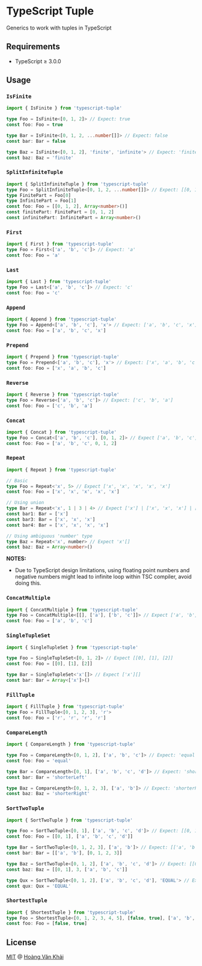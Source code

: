 # TypeScript Tuple

Generics to work with tuples in TypeScript

## Requirements

* TypeScript ≥ 3.0.0

## Usage

### `IsFinite`

```typescript
import { IsFinite } from 'typescript-tuple'

type Foo = IsFinite<[0, 1, 2]> // Expect: true
const foo: Foo = true

type Bar = IsFinite<[0, 1, 2, ...number[]]> // Expect: false
const bar: Bar = false

type Baz = IsFinite<[0, 1, 2], 'finite', 'infinite'> // Expect: 'finite'
const baz: Baz = 'finite'
```

### `SplitInfiniteTuple`

```typescript
import { SplitInfiniteTuple } from 'typescript-tuple'
type Foo = SplitInfiniteTuple<[0, 1, 2, ...number[]]> // Expect: [[0, 1, 2], number[]]
type FinitePart = Foo[0]
type InfinitePart = Foo[1]
const foo: Foo = [[0, 1, 2], Array<number>()]
const finitePart: FinitePart = [0, 1, 2]
const infinitePart: InfinitePart = Array<number>()
```

### `First`

```typescript
import { First } from 'typescript-tuple'
type Foo = First<['a', 'b', 'c']> // Expect: 'a'
const foo: Foo = 'a'
```

### `Last`

```typescript
import { Last } from 'typescript-tuple'
type Foo = Last<['a', 'b', 'c']> // Expect: 'c'
const foo: Foo = 'c'
```

### `Append`

```typescript
import { Append } from 'typescript-tuple'
type Foo = Append<['a', 'b', 'c'], 'x'> // Expect: ['a', 'b', 'c', 'x']
const foo: Foo = ['a', 'b', 'c', 'x']
```

### `Prepend`

```typescript
import { Prepend } from 'typescript-tuple'
type Foo = Prepend<['a', 'b', 'c'], 'x'> // Expect: ['x', 'a', 'b', 'c']
const foo: Foo = ['x', 'a', 'b', 'c']
```

### `Reverse`

```typescript
import { Reverse } from 'typescript-tuple'
type Foo = Reverse<['a', 'b', 'c']> // Expect: ['c', 'b', 'a']
const foo: Foo = ['c', 'b', 'a']
```

### `Concat`

```typescript
import { Concat } from 'typescript-tuple'
type Foo = Concat<['a', 'b', 'c'], [0, 1, 2]> // Expect ['a', 'b', 'c', 0, 1, 2]
const foo: Foo = ['a', 'b', 'c', 0, 1, 2]
```

### `Repeat`

```typescript
import { Repeat } from 'typescript-tuple'

// Basic
type Foo = Repeat<'x', 5> // Expect ['x', 'x', 'x', 'x', 'x']
const foo: Foo = ['x', 'x', 'x', 'x', 'x']

// Using union
type Bar = Repeat<'x', 1 | 3 | 4> // Expect ['x'] | ['x', 'x', 'x'] | ['x', 'x', 'x', 'x']
const bar1: Bar = ['x']
const bar3: Bar = ['x', 'x', 'x']
const bar4: Bar = ['x', 'x', 'x', 'x']

// Using ambiguous 'number' type
type Baz = Repeat<'x', number> // Expect 'x'[]
const baz: Baz = Array<number>()
```

**NOTES:**

* Due to TypeScript design limitations, using floating point numbers and negative numbers might lead to infinite loop within TSC compiler, avoid doing this.

### `ConcatMultiple`

```typescript
import { ConcatMultiple } from 'typescript-tuple'
type Foo = ConcatMultiple<[[], ['a'], ['b', 'c']]> // Expect ['a', 'b', 'c']
const foo: Foo = ['a', 'b', 'c']
```

### `SingleTupleSet`

```typescript
import { SingleTupleSet } from 'typescript-tuple'

type Foo = SingleTupleSet<[0, 1, 2]> // Expect [[0], [1], [2]]
const foo: Foo = [[0], [1], [2]]

type Bar = SingleTupleSet<'x'[]> // Expect ['x'][]
const bar: Bar = Array<['x']>()
```

### `FillTuple`

```typescript
import { FillTuple } from 'typescript-tuple'
type Foo = FillTuple<[0, 1, 2, 3], 'r'>
const foo: Foo = ['r', 'r', 'r', 'r']
```

### `CompareLength`

```typescript
import { CompareLength } from 'typescript-tuple'

type Foo = CompareLength<[0, 1, 2], ['a', 'b', 'c']> // Expect: 'equal'
const foo: Foo = 'equal'

type Bar = CompareLength<[0, 1], ['a', 'b', 'c', 'd']> // Expect: 'shorterLeft'
const bar: Bar = 'shorterLeft'

type Baz = CompareLength<[0, 1, 2, 3], ['a', 'b']> // Expect: 'shorterRight'
const baz: Baz = 'shorterRight'
```

### `SortTwoTuple`

```typescript
import { SortTwoTuple } from 'typescript-tuple'

type Foo = SortTwoTuple<[0, 1], ['a', 'b', 'c', 'd']> // Expect: [[0, 1], ['a', 'b', 'c', 'd']]
const foo: Foo = [[0, 1], ['a', 'b', 'c', 'd']]

type Bar = SortTwoTuple<[0, 1, 2, 3], ['a', 'b']> // Expect: [['a', 'b'], [0, 1, 2, 3]]
const bar: Bar = [['a', 'b'], [0, 1, 2, 3]]

type Baz = SortTwoTuple<[0, 1, 2], ['a', 'b', 'c', 'd']> // Expect: [[0, 1, 2], ['a', 'b', 'c']]
const baz: Baz = [[0, 1], 3, ['a', 'b', 'c']]

type Qux = SortTwoTuple<[0, 1, 2], ['a', 'b', 'c', 'd'], 'EQUAL'> // Expect: 'EQUAL'
const qux: Qux = 'EQUAL'
```

### `ShortestTuple`

```typescript
import { ShortestTuple } from 'typescript-tuple'
type Foo = ShortestTuple<[0, 1, 2, 3, 4, 5], [false, true], ['a', 'b', 'c', 'd']>
const foo: Foo = [false, true]
```

## License

[MIT](https://git.io/fA2d9) @ [Hoàng Văn Khải](https://github.com/KSXGitHub)
